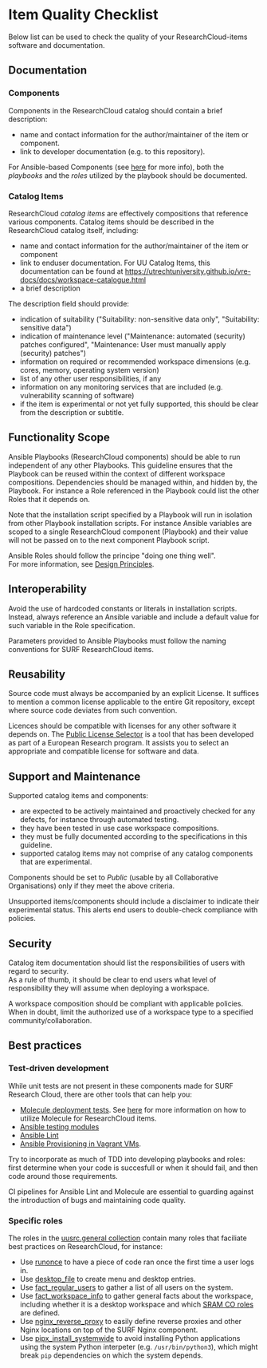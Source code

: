 # Item Quality Checklist
Below list can be used to check the quality of your ResearchCloud-items software and documentation.

## Documentation

### Components

Components in the ResearchCloud catalog should contain a brief description:

- name and contact information for the author/maintainer of the item or component.
- link to developer documentation (e.g. to this repository).

For Ansible-based Components (see [here](./index.md#a-note-on-windows) for more info), both the *playbooks* and the *roles* utilized by the playbook should be documented.

### Catalog Items

ResearchCloud _catalog items_ are effectively compositions that reference various components. Catalog items should be described in the ResearchCloud catalog itself, including:

- name and contact information for the author/maintainer of the item or component   
- link to enduser documentation. For UU Catalog Items, this documentation can be found at https://utrechtuniversity.github.io/vre-docs/docs/workspace-catalogue.html
- a brief description

The description field should provide:

- indication of suitability ("Suitability: non-sensitive data only", "Suitability: sensitive data")
- indication of maintenance level ("Maintenance: automated (security) patches configured", 
"Maintenance: User must manually apply (security) patches")
- information on required or recommended workspace dimensions (e.g. cores, memory, operating system version)    
- list of any other user responsibilities, if any     
- information on any monitoring services that are included (e.g. vulnerability scanning of software)
- if the item is experimental or not yet fully supported, this should be clear from the description or subtitle.

## Functionality Scope
Ansible Playbooks (ResearchCloud components) should be able to run independent of any other Playbooks. This guideline 
ensures that the Playbook can be reused within the context of different workspace compositions.
Dependencies should be managed within, and hidden by, the Playbook. For instance a Role referenced in the Playbook
could list the other Roles that it depends on. 

Note that the installation script specified by a Playbook will run in isolation from other Playbook installation scripts. 
For instance Ansible variables are scoped to a single ResearchCloud component (Playbook) and their value will not be 
passed on to the next component Playbook script.

Ansible Roles should follow the principe "doing one thing well".  
For more information, see [Design Principles](./design_principles.md).


## Interoperability
Avoid the use of hardcoded constants or literals in installation scripts. 
Instead, always reference an Ansible variable and include a default value for such variable in the Role specification.

Parameters provided to Ansible Playbooks must follow the naming conventions for SURF ResearchCloud items.

## Reusability
Source code must always be accompanied by an explicit License. It suffices to mention a common license applicable to the
entire Git repository, except where source code deviates from such convention.

Licences should be compatible with licenses for any other software it depends on. 
The [Public License Selector](https://ufal.github.io/public-license-selector) is a tool that has been developed as 
part of a European Research program. It assists you to select an appropriate and compatible license for software and data.


## Support and Maintenance

Supported catalog items and components:

- are expected to be actively maintained and proactively checked for any defects, for instance through automated testing.
- they have been tested in use case workspace compositions.
- they must be fully documented according to the specifications in this guideline.
- supported catalog items may not comprise of any catalog components that are experimental.

Components should be set to *Public* (usable by all Collaborative Organisations) only if they meet the above criteria.

Unsupported items/components should include a disclaimer to indicate their experimental status. This alerts end users to double-check
compliance with policies.

## Security 
Catalog item documentation should list the responsibilities of users with regard to security.  
As a rule of thumb, it should be clear to end users what level of responsibility they will assume when deploying
a workspace.

A workspace composition should be compliant with applicable policies. When in doubt, limit the authorized use of a 
workspace type to a specified community/collaboration.

## Best practices

### Test-driven development

While unit tests are not present in these components made for SURF Research Cloud, there are other tools that can help you:

- [Molecule deployment tests](https://github.com/ansible/molecule). See [here](https://github.com/UtrechtUniversity/SRC-molecule) for more information on how to utilize Molecule for ResearchCloud items.
- [Ansible testing modules](https://docs.ansible.com/ansible/latest/reference_appendices/test_strategies.html)
- [Ansible Lint](https://ansible-lint.readthedocs.io/en/latest/)
- [Ansible Provisioning in Vagrant VMs](https://www.vagrantup.com/docs/provisioning/ansible).

Try to incorporate as much of TDD into developing playbooks and roles: first determine when your code is succesfull or when it should fail, and then code around those requirements.

CI pipelines for Ansible Lint and Molecule are essential to guarding against the introduction of bugs and maintaining code quality.

### Specific roles

The roles in the [uusrc.general collection](./index.md#installing-as-a-collection) contain many roles that faciliate best practices on ResearchCloud, for instance:

- Use [runonce](roles/runonce.md) to have a piece of code ran once the first time a user logs in.
- Use [desktop_file](roles/desktop_file.md) to create menu and desktop entries.
- Use [fact_regular_users](roles/fact_regular_users.md) to gather a list of all users on the system.
- Use [fact_workspace_info](roles/fact_workspace_info.md) to gather general facts about the workspace, including whether it is a desktop workspace and which [SRAM CO roles](https://utrechtuniversity.github.io/vre-docs/docs/glossary.html#collaboration) are defined.
- Use [nginx_reverse_proxy](roles/nginx_reverse_proxy.md) to easily define reverse proxies and other Nginx locations on top of the SURF Nginx component.
- Use [pipx_install_systemwide](roles/pipx_install_systemwide.md) to avoid installing Python applications using the system Python interpeter (e.g. `/usr/bin/python3`), which might break `pip` dependencies on which the system depends.
